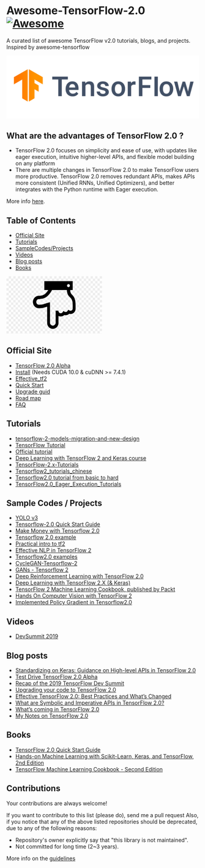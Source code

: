 # Awesome-TensorFlow-2.0 [![Awesome](https://awesome.re/badge.svg)](https://awesome.re)
A curated list of awesome TensorFlow v2.0 tutorials, blogs, and projects. Inspired by awesome-tensorflow

![alt text](logo-color-tensorflow.png)

## What are the advantages of TensorFlow 2.0 ?
* TensorFlow 2.0 focuses on simplicity and ease of use, with updates like eager execution, intuitive higher-level APIs, and flexible model   building on any platform
* There are multiple changes in TensorFlow 2.0 to make TensorFlow users more productive. TensorFlow 2.0 removes redundant APIs, makes APIs more consistent (Unified RNNs, Unified Optimizers), and better integrates with the Python runtime with Eager execution.

More info [here](https://www.tensorflow.org/alpha).

## Table of Contents

<!-- MarkdownTOC depth=4 -->
- [Official Site](#official)
- [Tutorials](#github-tutorials)
- [SampleCodes/Projects](#sample)
- [Videos](#videos)
- [Blog posts](#blogs)
- [Books](#books)

<!-- /MarkdownTOC -->


<img src="downfinger.png" alt="down" width="250" height="150">


<a name="official" />

## Official Site
* [TensorFlow 2.0 Alpha](https://www.tensorflow.org/alpha)
* [Install](https://www.tensorflow.org/install/gpu) (Needs CUDA 10.0 & cuDNN >= 7.4.1)
* [Effective_tf2](https://www.tensorflow.org/alpha/guide/effective_tf2)
* [Quick Start](https://www.tensorflow.org/alpha/tutorials/quickstart/beginner)
* [Upgrade guid](https://www.tensorflow.org/alpha/guide/upgrade)
* [Road map](https://www.tensorflow.org/community/roadmap)
* [FAQ](https://github.com/tensorflow/community/blob/master/sigs/testing/faq.md)

<a name="github-tutorials" />

## Tutorials

* [tensorflow-2-models-migration-and-new-design](https://pgaleone.eu/tensorflow/gan/2018/11/04/tensorflow-2-models-migration-and-new-design/)
* [TensorFlow Tutorial](https://github.com/aymericdamien/TensorFlow-Examples/tree/master/tensorflow_v2)
* [Official tutorial](https://github.com/tensorflow/docs/tree/master/site/en/r2/tutorials)
* [Deep Learning with TensorFlow 2 and Keras course](https://github.com/ageron/tf2_course)
* [TensorFlow-2.x-Tutorials](https://github.com/dragen1860/TensorFlow-2.x-Tutorials)
* [Tensorflow2_tutorials_chinese](https://github.com/czy36mengfei/tensorflow2_tutorials_chinese)
* [Tensorflow2.0 tutorial from basic to hard](https://github.com/YunYang1994/TensorFlow2.0-Examples)
* [TensorFlow2.0_Eager_Execution_Tutorials](https://github.com/hellocybernetics/TensorFlow2.0_Eager_Execution_Tutorials)



<a name="sample" />

## Sample Codes / Projects

* [YOLO v3](https://github.com/zzh8829/yolov3-tf2)
* [Tensorflow-2.0 Quick Start Guide](https://github.com/PacktPublishing/Tensorflow-2.0-Quick-Start-Guide)
* [Make Money with Tensorflow 2.0](https://github.com/llSourcell/Make_Money_with_Tensorflow_2.0)
* [Tensorflow 2.0 example](https://github.com/Apm5/tensorflow_2.0_example)
* [Practical intro to tf2](https://github.com/himanshurawlani/practical_intro_to_tf2)
* [Effective NLP in TensorFlow 2](https://github.com/zhedongzheng/finch)
* [Tensorflow2.0 examples](https://github.com/thibo73800/tensorflow2.0-examples)
* [CycleGAN-Tensorflow-2](https://github.com/LynnHo/CycleGAN-Tensorflow-2)
* [GANs - Tensorflow 2](https://github.com/LynnHo/DCGAN-LSGAN-WGAN-GP-DRAGAN-Tensorflow-2)
* [Deep Reinforcement Learning with TensorFlow 2.0](https://github.com/inoryy/tensorflow2-deep-reinforcement-learning)
* [Deep Learning with TensorFlow 2.X (& Keras)](https://github.com/yusugomori/deeplearning-tf2)
* [TensorFlow 2 Machine Learning Cookbook, published by Packt](https://github.com/PacktPublishing/TensorFlow-2-Machine-Learning-Cookbook)
* [Hands On Computer Vision with TensorFlow 2](https://github.com/PacktPublishing/Hands-On-Computer-Vision-with-TensorFlow-2)
* [Implemented Policy Gradient in Tensorflow2.0](https://github.com/wongongv/PolicyGradient_in_tensorflow2.0)

<a name="videos" />

## Videos

* [DevSummit 2019](https://www.youtube.com/playlist?list=PLQY2H8rRoyvzoUYI26kHmKSJBedn3SQuB) 

<a name="blogs" />

## Blog posts

* [Standardizing on Keras: Guidance on High-level APIs in TensorFlow 2.0](https://medium.com/tensorflow/standardizing-on-keras-guidance-on-high-level-apis-in-tensorflow-2-0-bad2b04c819a)
* [Test Drive TensorFlow 2.0 Alpha](https://medium.com/tensorflow/test-drive-tensorflow-2-0-alpha-b6dd1e522b01) 
* [Recap of the 2019 TensorFlow Dev Summit](https://medium.com/tensorflow/recap-of-the-2019-tensorflow-dev-summit-1b5ede42da8d) 
* [Upgrading your code to TensorFlow 2.0](https://medium.com/tensorflow/upgrading-your-code-to-tensorflow-2-0-f72c3a4d83b5) 
* [Effective TensorFlow 2.0: Best Practices and What’s Changed](https://medium.com/tensorflow/effective-tensorflow-2-0-best-practices-and-whats-changed-a0ca48767aff) 
* [What are Symbolic and Imperative APIs in TensorFlow 2.0?](https://medium.com/tensorflow/what-are-symbolic-and-imperative-apis-in-tensorflow-2-0-dfccecb01021) 
* [What’s coming in TensorFlow 2.0](https://medium.com/tensorflow/whats-coming-in-tensorflow-2-0-d3663832e9b8) 
* [My Notes on TensorFlow 2.0](https://medium.com/tensorflow/testing-for-tensorflow-2-0-2db0d17c37f0) 


<a name="books" />

## Books

* [TensorFlow 2.0 Quick Start Guide](https://www.packtpub.com/big-data-and-business-intelligence/tensorflow-20-quick-start-guide)
* [Hands-on Machine Learning with Scikit-Learn, Keras, and TensorFlow, 2nd Edition](https://www.oreilly.com/library/view/hands-on-machine-learning/9781492032632/)
* [TensorFlow Machine Learning Cookbook - Second Edition](https://www.oreilly.com/library/view/tensorflow-machine-learning/9781789131680/)

<a name="contributions" />

## Contributions

Your contributions are always welcome!

If you want to contribute to this list (please do), send me a pull request
Also, if you notice that any of the above listed repositories should be deprecated, due to any of the following reasons:

* Repository's owner explicitly say that "this library is not maintained".
* Not committed for long time (2~3 years).

More info on the [guidelines](https://github.com/Amin-Tgz/Awesome-TensorFlow-2/blob/master/contributing.md)
